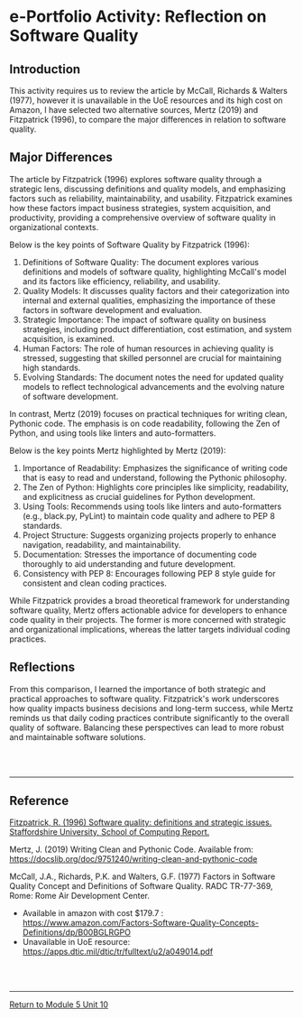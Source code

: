 # e-Portfolio Activity: Reflection on Software Quality

## Introduction
This activity requires us to review the article by McCall, Richards & Walters (1977), however it is unavailable in the UoE resources and its high cost on Amazon, I have selected two alternative sources, Mertz (2019) and Fitzpatrick (1996), to compare the major differences in relation to software quality.

## Major Differences 
The article by Fitzpatrick (1996) explores software quality through a strategic lens, discussing definitions and quality models, and emphasizing factors such as reliability, maintainability, and usability. Fitzpatrick examines how these factors impact business strategies, system acquisition, and productivity, providing a comprehensive overview of software quality in organizational contexts.

Below is the key points of Software Quality by Fitzpatrick (1996):
1. Definitions of Software Quality: The document explores various definitions and models of software quality, highlighting McCall's model and its factors like efficiency, reliability, and usability.
2. Quality Models: It discusses quality factors and their categorization into internal and external qualities, emphasizing the importance of these factors in software development and evaluation.
3. Strategic Importance: The impact of software quality on business strategies, including product differentiation, cost estimation, and system acquisition, is examined.
4. Human Factors: The role of human resources in achieving quality is stressed, suggesting that skilled personnel are crucial for maintaining high standards.
5. Evolving Standards: The document notes the need for updated quality models to reflect technological advancements and the evolving nature of software development.


In contrast, Mertz (2019) focuses on practical techniques for writing clean, Pythonic code. The emphasis is on code readability, following the Zen of Python, and using tools like linters and auto-formatters. 

Below is the key points Mertz highlighted by Mertz (2019): 
1. Importance of Readability: Emphasizes the significance of writing code that is easy to read and understand, following the Pythonic philosophy.
2. The Zen of Python: Highlights core principles like simplicity, readability, and explicitness as crucial guidelines for Python development.
3. Using Tools: Recommends using tools like linters and auto-formatters (e.g., black.py, PyLint) to maintain code quality and adhere to PEP 8 standards.
4. Project Structure: Suggests organizing projects properly to enhance navigation, readability, and maintainability.
5. Documentation: Stresses the importance of documenting code thoroughly to aid understanding and future development.
6. Consistency with PEP 8: Encourages following PEP 8 style guide for consistent and clean coding practices.


While Fitzpatrick provides a broad theoretical framework for understanding software quality, Mertz offers actionable advice for developers to enhance code quality in their projects. The former is more concerned with strategic and organizational implications, whereas the latter targets individual coding practices.
 
## Reflections
From this comparison, I learned the importance of both strategic and practical approaches to software quality. Fitzpatrick's work underscores how quality impacts business decisions and long-term success, while Mertz reminds us that daily coding practices contribute significantly to the overall quality of software. Balancing these perspectives can lead to more robust and maintainable software solutions.

<br><br>

---

## Reference
[Fitzpatrick, R. (1996) Software quality: definitions and strategic issues. Staffordshire University, School of Computing Report.](SEPM_Unit10_Reading1.pdf)

Mertz, J. (2019) Writing Clean and Pythonic Code. Available from: https://docslib.org/doc/9751240/writing-clean-and-pythonic-code

McCall, J.A., Richards, P.K. and Walters, G.F. (1977) Factors in Software Quality Concept and Definitions of Software Quality. RADC TR-77-369, Rome: Rome Air Development Center.
 - Available in amazon with cost $179.7 : https://www.amazon.com/Factors-Software-Quality-Concepts-Definitions/dp/B00BGLRGPO
 - Unavailable in UoE resource: https://apps.dtic.mil/dtic/tr/fulltext/u2/a049014.pdf

<br><br>

---

[Return to Module 5 Unit 10](SEPM_Unit10.md)
